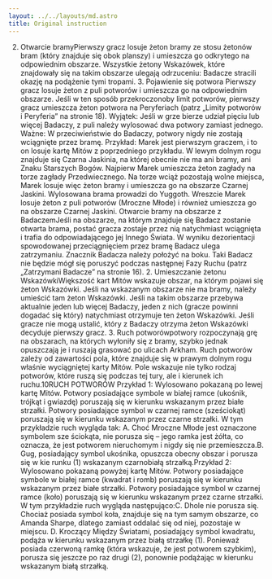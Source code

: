 ```yaml
---
layout: ../../layouts/md.astro
title: Original instruction
---
```


2. Otwarcie bramyPierwszy gracz losuje żeton bramy ze stosu żetonów bram (który znajduje się obok planszy) i umieszcza go odkrytego na odpowiednim obszarze. Wszystkie żetony Wskazówek, które znajdowały się na takim obszarze ulegają odrzuceniu: Badacze stracili okazję na podążenie tymi tropami.  3. Pojawienie się potwora Pierwszy gracz losuje żeton z puli potworów i umieszcza go na odpowiednim obszarze. Jeśli w ten sposób przekroczonoby limit potworów, pierwszy gracz umieszcza żeton potwora na Peryferiach (patrz „Limity potworów i Peryferia” na stronie 18). Wyjątek: Jeśli w grze bierze udział pięciu lub więcej Badaczy, z puli należy wylosować dwa potwory zamiast jednego. Ważne: W przeciwieństwie do Badaczy, potwory nigdy nie zostają wciągnięte przez bramę. Przykład: Marek jest pierwszym graczem, i to on losuje kartę Mitów z poprzedniego przykładu. W lewym dolnym rogu znajduje się Czarna Jaskinia, na której obecnie nie ma ani bramy, ani Znaku Starszych Bogów. Najpierw Marek umieszcza żeton zagłady na torze zagłady Przedwiecznego. Na torze wciąż pozostają wolne miejsca, Marek losuje więc żeton bramy i umieszcza go na obszarze Czarnej Jaskini. Wylosowana brama prowadzi do Yuggoth. Wreszcie Marek losuje żeton z puli potworów (Mroczne Młode) i również umieszcza go na obszarze Czarnej Jaskini. Otwarcie bramy na obszarze z BadaczemJeśli na obszarze, na którym znajduje się Badacz zostanie otwarta brama, postać gracza zostaje przez nią natychmiast wciągnięta i trafia do odpowiadającego jej Innego Świata. W wyniku dezorientacji spowodowanej przeciągnięciem przez bramę Badacz ulega zatrzymaniu. Znacznik Badacza należy położyć na boku. Taki Badacz nie będzie mógł się poruszyć podczas następnej Fazy Ruchu (patrz „Zatrzymani Badacze” na stronie 16). 2. Umieszczanie żetonu WskazówkiWiększość kart Mitów wskazuje obszar, na którym pojawi się żeton Wskazówki. Jeśli na wskazanym obszarze nie ma bramy, należy umieścić tam żeton Wskazówki. Jeśli na takim obszarze przebywa aktualnie jeden lub więcej Badaczy, jeden z nich (gracze powinni dogadać się który) natychmiast otrzymuje ten żeton Wskazówki. Jeśli gracze nie mogą ustalić, który z Badaczy otrzyma żeton Wskazówki decyduje pierwszy gracz. 3. Ruch potworówpotwory rozpoczynają grę na obszarach, na których wyłoniły się z bramy, szybko jednak opuszczają je i ruszają grasować po ulicach Arkham. Ruch potworów zależy od zawartości pola, które znajduje się w prawym dolnym rogu właśnie wyciągniętej karty Mitów. Pole wskazuje nie tylko rodzaj potworów, które ruszą się podczas tej tury, ale i kierunek ich ruchu.10RUCH POTWORÓW Przykład 1: Wylosowano pokazaną po lewej kartę Mitów. Potwory posiadające symbole w białej ramce (ukośnik, trójkąt i gwiazdę) poruszają się w kierunku wskazanym przez białe strzałki. Potwory posiadające symbol w czarnej ramce (sześciokąt) poruszają się w kierunku wskazanym przez czarne strzałki. W tym przykładzie ruch wygląda tak: A. Choć Mroczne Młode jest oznaczone symbolem sze ściokąta, nie porusza się – jego ramka jest żółta, co oznacza, że jest potworem nieruchomym i nigdy się nie przemieszcza.B. Gug, posiadający symbol ukośnika, opuszcza obecny obszar i porusza się w kie runku (1) wskazanym czarnobiałą strzałką.Przykład 2: Wylosowano pokazaną powyżej kartę Mitów. Potwory posiadające symbole w białej ramce (kwadrat i romb) poruszają się w kierunku wskazanym przez białe strzałki. Potwory posiadające symbol w czarnej ramce (koło) poruszają się w kierunku wskazanym przez czarne strzałki. W tym przykładzie ruch wygląda następująco:C. Dhole nie porusza się. Chociaż posiada symbol koła, znajduje się na tym samym obszarze, co Amanda Sharpe, dlatego zamiast oddalać się od niej, pozostaje w miejscu. D. Kroczący Między Światami, posiadający symbol kwadratu, podąża w kierunku wskazanym przez białą strzałkę (1). Ponieważ posiada czerwoną ramkę (która wskazuje, że jest potworem szybkim), porusza się jeszcze po raz drugi (2), ponownie podążając w kierunku wskazanym białą strzałką.
